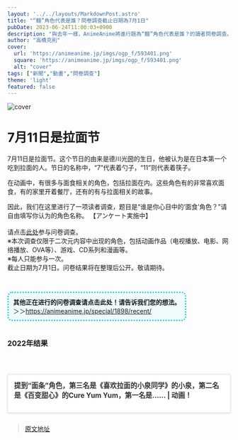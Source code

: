 ```yaml
---
layout: '../../layouts/MarkdownPost.astro'
title: "“麵”角色代表是誰？問卷調查截止日期為7月1日"
pubDate: 2023-06-24T11:00:03+0900
description: "與去年一樣，AnimeAnime將進行題為“麵”角色代表是誰？的讀者問卷調查。截止日期為7月1日。"
author: "高橋克則"
cover:
  url: 'https://animeanime.jp/imgs/ogp_f/593401.png'
  square: 'https://animeanime.jp/imgs/ogp_f/593401.png'
  alt: "cover"
tags: ["新聞","動畫","問卷調查"]
theme: 'light'
featured: false
---
```

![cover](https://animeanime.jp/imgs/ogp_f/593401.png)

# 7月11日是拉面节

7月11日是拉面节。这个节日的由来是德川光圀的生日，他被认为是在日本第一个吃到拉面的人。节日的名称中，“7”代表着勺子，“11”则代表着筷子。

在动画中，有很多与面食相关的角色，包括拉面在内。这些角色有的非常喜欢面食，有的家里开着餐厅，还有的有与拉面相关的故事。

因此，我们在这里进行了一项读者调查，题目是“谁是你心目中的‘面食’角色？”请自由填写你认为的角色名称。
【アンケート実施中】<br><br>请点击<a href="https://questant.jp/q/9S5H9XQ6" target="_blank" class="btn-move">此处</a>参与问卷调查。<br><span class="underline">※本次调查仅限于二次元内容中出现的角色，包括动画作品（电视播放、电影、网络播放、OVA等）、游戏、CD系列和漫画等。 </span><br><span class="underline">※每人只能参与一次。 </span><br>截止日期为7月1日。问卷结果将在整理后公开。敬请期待。<br><br><ul style="display:inline-block; background-color:#EFFBFB; padding:10px; border-radius: 10px; border: 3px dotted #2ECCFA;"><span style="font-weight:bold;">其他正在进行的问卷调查请点击此处！请告诉我们您的想法。 </span><br>＞＞<a href="https://animeanime.jp/special/1898/recent/">https://animeanime.jp/special/1898/recent/</a><br></ul><br><h3 class="title03">2022年结果</h3><br><div class="link-card" style="border:1px solid #ddd; box-shadow:0 1px 4px rgb(0, 0, 0, .1); padding:1em; margin:1.8em auto; background:#fff; display:-ms-grid; display:grid; line-height:1.6em;"><a href="https://animeanime.jp/article/2022/07/11/70734.html" target="_blank" style="text-decoration:none; font-weight:inherit; color:#333"><div class="link-card-title" style="padding-bottom:.8em; font-size:1.1em; font-weight:700;">提到“面条”角色，第三名是《喜欢拉面的小泉同学》的小泉，第二名是《百变甜心》的Cure Yum Yum，第一名是…… | 动画！</div></a></div>

>[原文地址](https://animeanime.jp/article/2023/06/24/78137.html)  